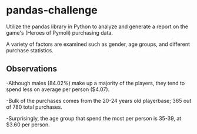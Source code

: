 # pandas-challenge

Utilize the pandas library in Python to analyze and generate a report on the game's (Heroes of Pymoli) purchasing data.

A variety of factors are examined such as gender, age groups, and different purchase statistics.

## Observations
-Although males (84.02%) make up a majority of the players, they tend to spend less on average per person ($4.07).

-Bulk of the purchases comes from the 20-24 years old playerbase; 365 out of 780 total purchases.

-Surprisingly, the age group that spend the most per person is 35-39, at $3.60 per person.







